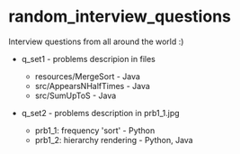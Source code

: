 # random_interview_questions
Interview questions from all around the world :)

- q_set1 - problems descripion in files
  - resources/MergeSort - Java
  - src/AppearsNHalfTimes - Java
  - src/SumUpToS - Java
  
- q_set2 - problems description in prb1_1.jpg
  - prb1_1: frequency 'sort' - Python
  - prb1_2: hierarchy rendering - Python, Java
